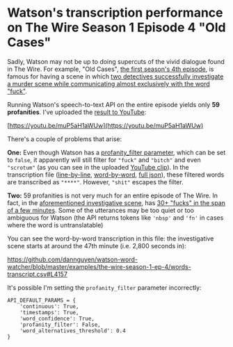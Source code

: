 # Watson's transcription performance on The Wire Season 1 Episode 4 "Old Cases"

Sadly, Watson may not be up to doing supercuts of the vivid dialogue found in The Wire. For example, "Old Cases", [the first season's 4th episode](https://en.wikipedia.org/wiki/Old_Cases), is famous for having a scene in which [two detectives successfully investigate a murder scene while communicating almost exclusively with the word "fuck"](https://www.youtube.com/watch?v=1lElf7D-An8).

Running Watson's speech-to-text API on the entire episode yields only __59 profanities__. I've uploaded the [result to YouTube](https://youtu.be/muP5aH1aWUw):

[https://youtu.be/muP5aH1aWUw](https://youtu.be/muP5aH1aWUw)


There's a couple of problems that arise:

__One:__ Even though Watson has a [profanity_filter parameter](https://www.ibm.com/smarterplanet/us/en/ibmwatson/developercloud/doc/speech-to-text/using.shtml#profanity_filter), which can be set to `false`, it apparently will still filter for `"fuck"` and `"bitch"` and even `"scrotum"` (as you can see in the uploaded [YouTube clip](https://youtu.be/muP5aH1aWUw)). In the transcription file ([line-by-line](examples/the-wire-season-1-ep-4/lines-transcript.csv), [word-by-word](examples/the-wire-season-1-ep-4/words-transcript.csv), [full json](examples/the-wire-season-1-ep-4/full-transcript.json)), these filtered words are transcribed as `"****"`. However, `"shit"` escapes the filter. 

__Two:__ 59 profanities is not very much for an entire episode of The Wire. In fact, in the [aforementioned investigative scene](https://www.youtube.com/watch?v=1lElf7D-An8), has [30+ "fucks" in the span of a few minutes](http://genius.com/The-wire-cursing-scene-annotated). Some of the utterances may be too quiet or too ambiguous for Watson (the API returns tokens like `'nbsp'` and `'fn'` in cases where the word is untranslatable)

You can see the word-by-word transcription in this file: the investigative scene starts at around the 47th minute (i.e. 2,800 seconds in):

https://github.com/dannguyen/watson-word-watcher/blob/master/examples/the-wire-season-1-ep-4/words-transcript.csv#L4157


It's possible I'm setting the `profanity_filter` parameter incorrectly:

~~~
API_DEFAULT_PARAMS = {
    'continuous': True,
    'timestamps': True,
    'word_confidence': True,
    'profanity_filter': False,
    'word_alternatives_threshold': 0.4
}
~~~
